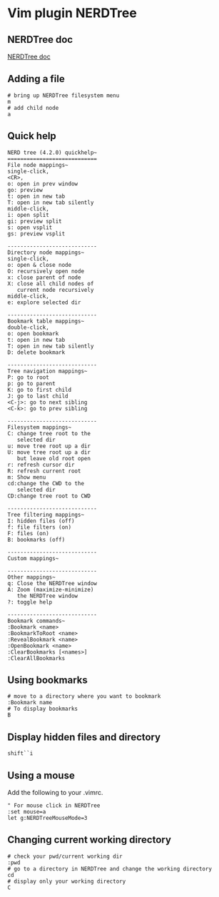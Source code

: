 # Vim plugin NERDTree

## NERDTree doc

[NERDTree doc](https://github.com/scrooloose/nerdtree/blob/master/doc/NERD_tree.txt)

## Adding a file

    # bring up NERDTree filesystem menu
    m
    # add child node
    a

## Quick help 

    NERD tree (4.2.0) quickhelp~
    ============================
    File node mappings~
    single-click,
    <CR>,
    o: open in prev window
    go: preview
    t: open in new tab
    T: open in new tab silently
    middle-click,
    i: open split
    gi: preview split
    s: open vsplit
    gs: preview vsplit

    ----------------------------
    Directory node mappings~
    single-click,
    o: open & close node
    O: recursively open node
    x: close parent of node
    X: close all child nodes of
       current node recursively
    middle-click,
    e: explore selected dir

    ----------------------------
    Bookmark table mappings~
    double-click,
    o: open bookmark
    t: open in new tab
    T: open in new tab silently
    D: delete bookmark

    ----------------------------
    Tree navigation mappings~
    P: go to root
    p: go to parent
    K: go to first child
    J: go to last child
    <C-j>: go to next sibling
    <C-k>: go to prev sibling

    ----------------------------
    Filesystem mappings~
    C: change tree root to the
       selected dir
    u: move tree root up a dir
    U: move tree root up a dir
       but leave old root open
    r: refresh cursor dir
    R: refresh current root
    m: Show menu
    cd:change the CWD to the
       selected dir
    CD:change tree root to CWD

    ----------------------------
    Tree filtering mappings~
    I: hidden files (off)
    f: file filters (on)
    F: files (on)
    B: bookmarks (off)

    ----------------------------
    Custom mappings~

    ----------------------------
    Other mappings~
    q: Close the NERDTree window
    A: Zoom (maximize-minimize)
       the NERDTree window
    ?: toggle help

    ----------------------------
    Bookmark commands~
    :Bookmark <name>
    :BookmarkToRoot <name>
    :RevealBookmark <name>
    :OpenBookmark <name>
    :ClearBookmarks [<names>]
    :ClearAllBookmarks

## Using bookmarks

    # move to a directory where you want to bookmark
    :Bookmark name
    # To display bookmarks
    B

## Display hidden files and directory

`shift``i`

## Using a mouse

Add the following to your .vimrc.

    " For mouse click in NERDTree
    :set mouse=a
    let g:NERDTreeMouseMode=3 

## Changing current working directory

    # check your pwd/current working dir
    :pwd
    # go to a directory in NERDTree and change the working directory
    cd
    # display only your working directory
    C
